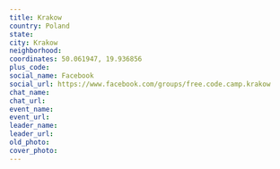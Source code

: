```yaml
---
title: Krakow
country: Poland
state: 
city: Krakow
neighborhood: 
coordinates: 50.061947, 19.936856
plus_code:
social_name: Facebook
social_url: https://www.facebook.com/groups/free.code.camp.krakow
chat_name:
chat_url:
event_name:
event_url:
leader_name:
leader_url:
old_photo: 
cover_photo:
---
```

